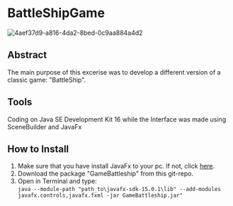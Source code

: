 # BattleShipGame

![4aef37d9-a816-4da2-8bed-0c9aa884a4d2](https://user-images.githubusercontent.com/50829499/111379192-82fbc600-86ab-11eb-8eeb-d5f25808062e.png)

## Abstract

The main purpose of this excerise was to develop a different version of a classic game: "BattleShip". 

## Tools

Coding on Java SE Development Kit 16 while the Interface was made using SceneBuilder and JavaFx

## How to Install 

1. Make sure that you have install JavaFx to your pc. If not, click [here](https://openjfx.io/openjfx-docs/#install-javafx).
2. Download the package "GameBattleship" from this git-repo.
3. Open in Terminal and type: <br/>
`java --module-path "path_to\javafx-sdk-15.0.1\lib" --add-modules javafx.controls,javafx.fxml -jar GameBattleship.jar"`

##
